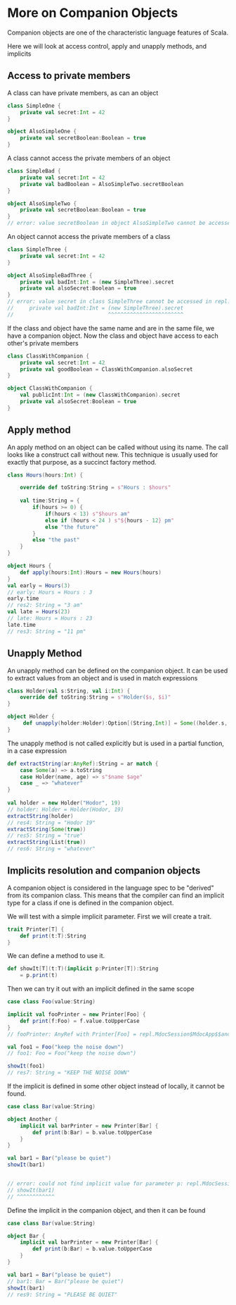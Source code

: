 # More on Companion Objects
Companion objects are one of the characteristic language features of Scala.

Here we will look at access control, apply and unapply methods, and implicits

## Access to private members

A class can have private members, as can an object
```scala
class SimpleOne {
    private val secret:Int = 42
}

object AlsoSimpleOne {
    private val secretBoolean:Boolean = true
}
```
A class cannot access the private members of an object

```scala
class SimpleBad {
    private val secret:Int = 42
    private val badBoolean = AlsoSimpleTwo.secretBoolean    
}

object AlsoSimpleTwo {
    private val secretBoolean:Boolean = true
}
// error: value secretBoolean in object AlsoSimpleTwo cannot be accessed in object repl.MdocSession.MdocApp.AlsoSimpleTwo
```

An object cannot access the private members of a class

```scala
class SimpleThree {
    private val secret:Int = 42
}

object AlsoSimpleBadThree {
    private val badInt:Int = (new SimpleThree).secret
    private val alsoSecret:Boolean = true
}
// error: value secret in class SimpleThree cannot be accessed in repl.MdocSession.MdocApp.SimpleThree
//     private val badInt:Int = (new SimpleThree).secret
//                              ^^^^^^^^^^^^^^^^^^^^^^^^
```
If the class and object have the same name and are in the same file, we have a companion object.
Now the class and object have access to each other's private members

```scala
class ClassWithCompanion {
    private val secret:Int = 42
    private val goodBoolean = ClassWithCompanion.alsoSecret    
}

object ClassWithCompanion {
    val publicInt:Int = (new ClassWithCompanion).secret
    private val alsoSecret:Boolean = true
}
```

## Apply method

An apply method on an object can be called without using its name.
The call looks like a construct call without new.
This technique is usually used for exactly that purpose, as a succinct factory method. 

```scala
class Hours(hours:Int) {

    override def toString:String = s"Hours : $hours"
    
    val time:String = {
        if(hours >= 0) {
            if(hours < 13) s"$hours am"
            else if (hours < 24 ) s"${hours - 12} pm"
            else "the future"
        }
        else "the past"
    }
}

object Hours {
    def apply(hours:Int):Hours = new Hours(hours)
}
val early = Hours(3)
// early: Hours = Hours : 3
early.time
// res2: String = "3 am"
val late = Hours(23)
// late: Hours = Hours : 23
late.time
// res3: String = "11 pm"
```
## Unapply Method

An unapply method can be defined on the companion object.
It can be used to extract values from an object and is used in match expressions

```scala
class Holder(val s:String, val i:Int) {
    override def toString:String = s"Holder($s, $i)"
}

object Holder {
     def unapply(holder:Holder):Option[(String,Int)] = Some((holder.s, holder.i))
}
```
The unapply method is not called explicitly but is used in a partial function, in a case expression

```scala
def extractString(ar:AnyRef):String = ar match {
    case Some(a) => a.toString
    case Holder(name, age) => s"$name $age"
    case _ => "whatever"
}
 
val holder = new Holder("Hodor", 19)
// holder: Holder = Holder(Hodor, 19)
extractString(holder)
// res4: String = "Hodor 19"
extractString(Some(true))
// res5: String = "true"
extractString(List(true)) 
// res6: String = "whatever"
```
## Implicits resolution and companion objects

A companion object is considered in the language spec to be "derived" from its companion class.
This means that the compiler can find an implicit  type for a class if one is defined in the companion object.

We will test with a simple implicit parameter. 
First we will create a trait.
```scala
trait Printer[T] {
    def print(t:T):String
}
```
We can define a  method to use it.
```scala
def showIt[T](t:T)(implicit p:Printer[T]):String
    = p.print(t)
```

Then we can try it out with an implicit defined in the same scope
```scala
case class Foo(value:String)

implicit val fooPrinter = new Printer[Foo] {
    def print(f:Foo) = f.value.toUpperCase
}
// fooPrinter: AnyRef with Printer[Foo] = repl.MdocSession$MdocApp$$anon$1@2828cec9

val foo1 = Foo("keep the noise down")
// foo1: Foo = Foo("keep the noise down")

showIt(foo1)
// res7: String = "KEEP THE NOISE DOWN"
```

If the implicit is defined in some other object instead of locally, it cannot be found.


```scala
case class Bar(value:String)

object Another {
    implicit val barPrinter = new Printer[Bar] {
        def print(b:Bar) = b.value.toUpperCase
    }
}

val bar1 = Bar("please be quiet")
showIt(bar1)


// error: could not find implicit value for parameter p: repl.MdocSession.MdocApp.Printer[repl.MdocSession.MdocApp.Bar]
// showIt(bar1)
// ^^^^^^^^^^^^
```

Define the implicit in the companion object, and then it can be found
```scala
case class Bar(value:String)

object Bar {
    implicit val barPrinter = new Printer[Bar] {
        def print(b:Bar) = b.value.toUpperCase
    }
}

val bar1 = Bar("please be quiet")
// bar1: Bar = Bar("please be quiet")
showIt(bar1)
// res9: String = "PLEASE BE QUIET"
```
